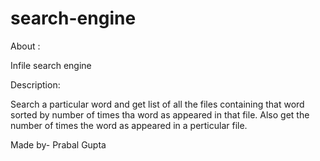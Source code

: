 # search-engine
About :

Infile search engine

Description:

Search a particular word and get list of all the files containing that word sorted by number of times tha word 
as appeared in that file. 
Also get the number of times the word as appeared in a perticular file.

Made by- Prabal Gupta
